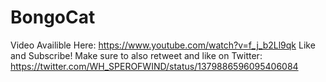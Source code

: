# BongoCat

Video Availible Here: https://www.youtube.com/watch?v=f_j_b2Ll9qk
Like and Subscribe! Make sure to also retweet and like on Twitter: https://twitter.com/WH_SPEROFWIND/status/1379886596095406084
